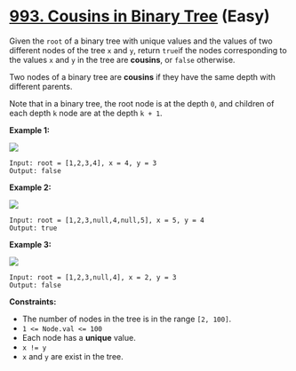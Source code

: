 # [993. Cousins in Binary Tree][link] (Easy)

[link]: https://leetcode.com/problems/cousins-in-binary-tree/

Given the `root` of a binary tree with unique values and the values of two different nodes of the
tree `x` and `y`, return `true`if the nodes corresponding to the values  `x` and  `y` in the tree
are **cousins**, or  `false` otherwise.

Two nodes of a binary tree are **cousins** if they have the same depth with different parents.

Note that in a binary tree, the root node is at the depth `0`, and children of each depth `k` node
are at the depth `k + 1`.

**Example 1:**

![](https://assets.leetcode.com/uploads/2019/02/12/q1248-01.png)

```
Input: root = [1,2,3,4], x = 4, y = 3
Output: false
```

**Example 2:**

![](https://assets.leetcode.com/uploads/2019/02/12/q1248-02.png)

```
Input: root = [1,2,3,null,4,null,5], x = 5, y = 4
Output: true
```

**Example 3:**

![](https://assets.leetcode.com/uploads/2019/02/13/q1248-03.png)

```
Input: root = [1,2,3,null,4], x = 2, y = 3
Output: false
```

**Constraints:**

- The number of nodes in the tree is in the range `[2, 100]`.
- `1 <= Node.val <= 100`
- Each node has a **unique** value.
- `x != y`
- `x` and `y` are exist in the tree.
